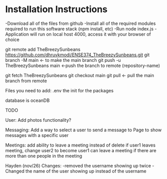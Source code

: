 # Installation Instructions
-Download all of the files from github
-Install all of the required modules required to run this software stack (npm install, etc)
-Run node index.js 
-Application will run on local host 4000, access it with your browser of choice 





git remote add TheBreezySunbeans https://github.com/dhruvkmodi/ENSE374_TheBreezySunbeans.git
git branch -M main <- to make the main branch
git push -u TheBreezySunbeans main <-push the branch to remote (repository-name)

git fetch TheBreezySunbeans
git checkout main
git pull <- pull the main branch from remote

Files you need to add: .env
the init for the packages

database is oceanDB

TODO

User:
Add photos functionality?

Messaging:
    Add a way to select a user to send a message to
    Page to show messages with a specific user

Meetings:
    add ability to leave a meeting instead of delete
        if user1 leaves meeting, change user2 to become user1
        can leave a meeting if there are more than one people in the meeting

Hayden (nov/26)
Changes:
-removed the username showing up twice
-Changed the name of the user showing up instead of the username
